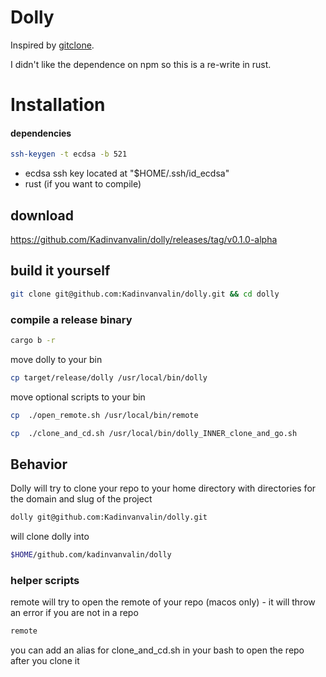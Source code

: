 # Dolly

Inspired by [gitclone](https://github.com/khoberg/gitclone).

I didn't like the dependence on npm so this is a re-write in rust. 

# Installation
#### dependencies
```bash 
ssh-keygen -t ecdsa -b 521
```
- ecdsa ssh key located at "$HOME/.ssh/id_ecdsa"
- rust (if you want to compile)


## download 
https://github.com/Kadinvanvalin/dolly/releases/tag/v0.1.0-alpha

## build it yourself
```bash
git clone git@github.com:Kadinvanvalin/dolly.git && cd dolly
```
### compile a release binary
```bash
cargo b -r
```
move dolly to your bin
```bash 
cp target/release/dolly /usr/local/bin/dolly
```
move optional scripts to your bin
```bash 
cp  ./open_remote.sh /usr/local/bin/remote
```
```bash 
cp  ./clone_and_cd.sh /usr/local/bin/dolly_INNER_clone_and_go.sh
```
## Behavior

Dolly will try to clone your repo to your home directory with directories for the domain and slug of the project
```bash
dolly git@github.com:Kadinvanvalin/dolly.git
```
will clone dolly into 

```bash
$HOME/github.com/kadinvanvalin/dolly
```

### helper scripts

remote will try to open the remote of your repo (macos only) - it will throw an error if you are not in a repo

```bash
remote
```

you can add an alias for clone_and_cd.sh in your bash to open the repo after you clone it